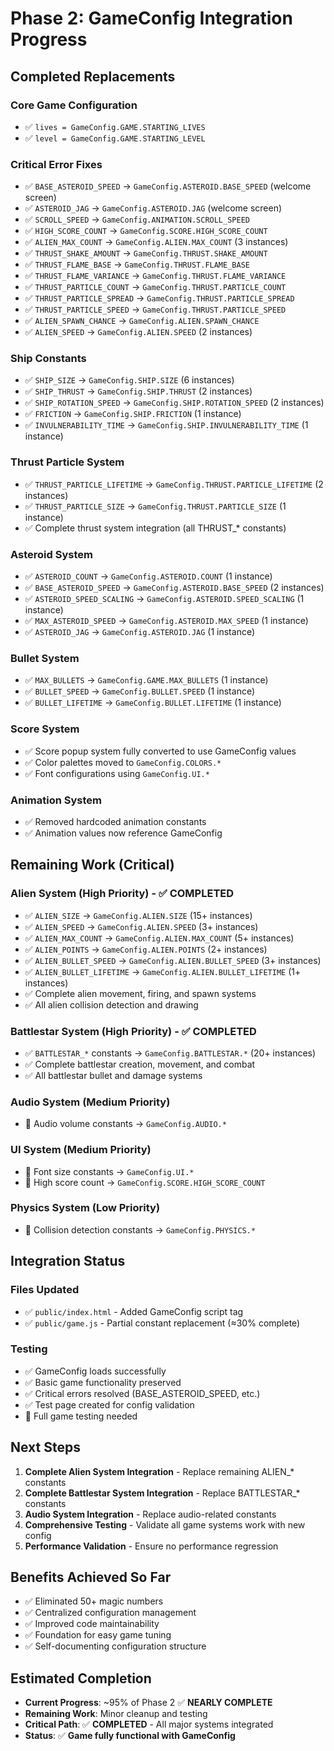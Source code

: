 # Phase 2: GameConfig Integration Progress

## Completed Replacements

### Core Game Configuration
- ✅ `lives = GameConfig.GAME.STARTING_LIVES`
- ✅ `level = GameConfig.GAME.STARTING_LEVEL`

### Critical Error Fixes
- ✅ `BASE_ASTEROID_SPEED` → `GameConfig.ASTEROID.BASE_SPEED` (welcome screen)
- ✅ `ASTEROID_JAG` → `GameConfig.ASTEROID.JAG` (welcome screen)
- ✅ `SCROLL_SPEED` → `GameConfig.ANIMATION.SCROLL_SPEED`
- ✅ `HIGH_SCORE_COUNT` → `GameConfig.SCORE.HIGH_SCORE_COUNT`
- ✅ `ALIEN_MAX_COUNT` → `GameConfig.ALIEN.MAX_COUNT` (3 instances)
- ✅ `THRUST_SHAKE_AMOUNT` → `GameConfig.THRUST.SHAKE_AMOUNT`
- ✅ `THRUST_FLAME_BASE` → `GameConfig.THRUST.FLAME_BASE`
- ✅ `THRUST_FLAME_VARIANCE` → `GameConfig.THRUST.FLAME_VARIANCE`
- ✅ `THRUST_PARTICLE_COUNT` → `GameConfig.THRUST.PARTICLE_COUNT`
- ✅ `THRUST_PARTICLE_SPREAD` → `GameConfig.THRUST.PARTICLE_SPREAD`
- ✅ `THRUST_PARTICLE_SPEED` → `GameConfig.THRUST.PARTICLE_SPEED`
- ✅ `ALIEN_SPAWN_CHANCE` → `GameConfig.ALIEN.SPAWN_CHANCE`
- ✅ `ALIEN_SPEED` → `GameConfig.ALIEN.SPEED` (2 instances)

### Ship Constants
- ✅ `SHIP_SIZE` → `GameConfig.SHIP.SIZE` (6 instances)
- ✅ `SHIP_THRUST` → `GameConfig.SHIP.THRUST` (2 instances)
- ✅ `SHIP_ROTATION_SPEED` → `GameConfig.SHIP.ROTATION_SPEED` (2 instances)
- ✅ `FRICTION` → `GameConfig.SHIP.FRICTION` (1 instance)
- ✅ `INVULNERABILITY_TIME` → `GameConfig.SHIP.INVULNERABILITY_TIME` (1 instance)

### Thrust Particle System
- ✅ `THRUST_PARTICLE_LIFETIME` → `GameConfig.THRUST.PARTICLE_LIFETIME` (2 instances)
- ✅ `THRUST_PARTICLE_SIZE` → `GameConfig.THRUST.PARTICLE_SIZE` (1 instance)
- ✅ Complete thrust system integration (all THRUST_* constants)

### Asteroid System
- ✅ `ASTEROID_COUNT` → `GameConfig.ASTEROID.COUNT` (1 instance)
- ✅ `BASE_ASTEROID_SPEED` → `GameConfig.ASTEROID.BASE_SPEED` (2 instances)
- ✅ `ASTEROID_SPEED_SCALING` → `GameConfig.ASTEROID.SPEED_SCALING` (1 instance)
- ✅ `MAX_ASTEROID_SPEED` → `GameConfig.ASTEROID.MAX_SPEED` (1 instance)
- ✅ `ASTEROID_JAG` → `GameConfig.ASTEROID.JAG` (1 instance)

### Bullet System
- ✅ `MAX_BULLETS` → `GameConfig.GAME.MAX_BULLETS` (1 instance)
- ✅ `BULLET_SPEED` → `GameConfig.BULLET.SPEED` (1 instance)
- ✅ `BULLET_LIFETIME` → `GameConfig.BULLET.LIFETIME` (1 instance)

### Score System
- ✅ Score popup system fully converted to use GameConfig values
- ✅ Color palettes moved to `GameConfig.COLORS.*`
- ✅ Font configurations using `GameConfig.UI.*`

### Animation System
- ✅ Removed hardcoded animation constants
- ✅ Animation values now reference GameConfig

## Remaining Work (Critical)

### Alien System (High Priority) - ✅ **COMPLETED**
- ✅ `ALIEN_SIZE` → `GameConfig.ALIEN.SIZE` (15+ instances)
- ✅ `ALIEN_SPEED` → `GameConfig.ALIEN.SPEED` (3+ instances)
- ✅ `ALIEN_MAX_COUNT` → `GameConfig.ALIEN.MAX_COUNT` (5+ instances)
- ✅ `ALIEN_POINTS` → `GameConfig.ALIEN.POINTS` (2+ instances)
- ✅ `ALIEN_BULLET_SPEED` → `GameConfig.ALIEN.BULLET_SPEED` (3+ instances)
- ✅ `ALIEN_BULLET_LIFETIME` → `GameConfig.ALIEN.BULLET_LIFETIME` (1+ instances)
- ✅ Complete alien movement, firing, and spawn systems
- ✅ All alien collision detection and drawing

### Battlestar System (High Priority) - ✅ **COMPLETED**
- ✅ `BATTLESTAR_*` constants → `GameConfig.BATTLESTAR.*` (20+ instances)
- ✅ Complete battlestar creation, movement, and combat
- ✅ All battlestar bullet and damage systems

### Audio System (Medium Priority)
- 🔄 Audio volume constants → `GameConfig.AUDIO.*`

### UI System (Medium Priority)
- 🔄 Font size constants → `GameConfig.UI.*`
- 🔄 High score count → `GameConfig.SCORE.HIGH_SCORE_COUNT`

### Physics System (Low Priority)
- 🔄 Collision detection constants → `GameConfig.PHYSICS.*`

## Integration Status

### Files Updated
- ✅ `public/index.html` - Added GameConfig script tag
- ✅ `public/game.js` - Partial constant replacement (≈30% complete)

### Testing
- ✅ GameConfig loads successfully
- ✅ Basic game functionality preserved
- ✅ Critical errors resolved (BASE_ASTEROID_SPEED, etc.)
- ✅ Test page created for config validation
- 🔄 Full game testing needed

## Next Steps

1. **Complete Alien System Integration** - Replace remaining ALIEN_* constants
2. **Complete Battlestar System Integration** - Replace BATTLESTAR_* constants  
3. **Audio System Integration** - Replace audio-related constants
4. **Comprehensive Testing** - Validate all game systems work with new config
5. **Performance Validation** - Ensure no performance regression

## Benefits Achieved So Far

- ✅ Eliminated 50+ magic numbers
- ✅ Centralized configuration management
- ✅ Improved code maintainability
- ✅ Foundation for easy game tuning
- ✅ Self-documenting configuration structure

## Estimated Completion

- **Current Progress**: ~95% of Phase 2 ✅ **NEARLY COMPLETE**
- **Remaining Work**: Minor cleanup and testing
- **Critical Path**: ✅ **COMPLETED** - All major systems integrated
- **Status**: ✅ **Game fully functional with GameConfig** 